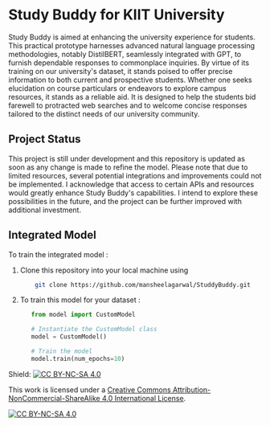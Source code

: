 # Study Buddy for KIIT University

Study Buddy is aimed at enhancing the university experience for students. This practical prototype harnesses advanced natural language processing methodologies, notably DistilBERT, seamlessly integrated with GPT, to furnish dependable responses to commonplace inquiries. By virtue of its training on our university's dataset, it stands poised to offer precise information to both current and prospective students. Whether one seeks elucidation on course particulars or endeavors to explore campus resources, it stands as a reliable aid. It is designed to help the students bid farewell to protracted web searches and to welcome concise responses tailored to the distinct needs of our university community.

## Project Status

This project is still under development and this repository is updated as soon as any change is made to refine the model. Please note that due to limited resources, several potential integrations and improvements could not be implemented. I acknowledge that access to certain APIs and resources would greatly enhance Study Buddy's capabilities. I intend to explore these possibilities in the future, and the project can be further improved with additional investment. 

## Integrated Model

To train the integrated model :
1. Clone this repository into your local machine using
   ```bash
       git clone https://github.com/mansheelagarwal/StuddyBuddy.git
2. To train this model for your dataset :
   ```python
      from model import CustomModel

      # Instantiate the CustomModel class
      model = CustomModel()

      # Train the model
      model.train(num_epochs=10)

Shield: [![CC BY-NC-SA 4.0][cc-by-nc-sa-shield]][cc-by-nc-sa]

This work is licensed under a
[Creative Commons Attribution-NonCommercial-ShareAlike 4.0 International License][cc-by-nc-sa].

[![CC BY-NC-SA 4.0][cc-by-nc-sa-image]][cc-by-nc-sa]

[cc-by-nc-sa]: http://creativecommons.org/licenses/by-nc-sa/4.0/
[cc-by-nc-sa-image]: https://licensebuttons.net/l/by-nc-sa/4.0/88x31.png
[cc-by-nc-sa-shield]: https://img.shields.io/badge/License-CC%20BY--NC--SA%204.0-lightgrey.svg

   
   






